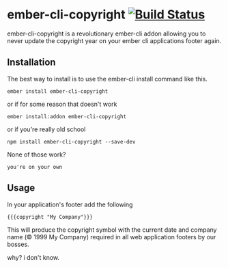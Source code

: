 # ember-cli-copyright [![Build Status](https://travis-ci.org/drewnichols/ember-cli-copyright.svg)](https://travis-ci.org/drewnichols/ember-cli-copyright)

ember-cli-copyright is a revolutionary ember-cli addon allowing you to never update the copyright year on your ember cli applications footer again.

## Installation

The best way to install is to use the ember-cli install command like this. 
```
ember install ember-cli-copyright
```
or if for some reason that doesn't work 
```
ember install:addon ember-cli-copyright
```
or if you're really old school
```
npm install ember-cli-copyright --save-dev
```

None of those work? 

```
you're on your own 
```

## Usage

In your application's footer add the following

```
{{{copyright "My Company"}}}
```

This will produce the copyright symbol with the current date and company name (&copy; 1999 My Company) required in all web application footers by our bosses. 

why? i don't know.
